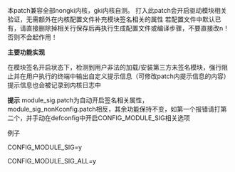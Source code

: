 本patch兼容全部nongki内核，gki内核自测。
打入此patch会开启驱动模块相关验证，无需额外在内核配置文件补充模块签名相关的属性
若配置文件中默认已有，请直接删除掉相关行保存后再执行生成配置文件或编译步骤，不要直接改n！否则不会起作用！

**主要功能实现**

在模块签名开启状态下，检测到用户非法的加载/安装第三方未签名模块，强行阻止并在用户执行的终端中输出自定义提示信息（可修改patch内提示信息的内容）
提示信息也会被记录到内核日志中

**提示**
module_sig.patch为自动开启签名相关属性，module_sig_nonKconfig.patch相反，其余功能保持不变，如第一个报错请打第二个，并手动在defconfig中开启CONFIG_MODULE_SIG相关选项

例子

CONFIG_MODULE_SIG=y

CONFIG_MODULE_SIG_ALL=y
